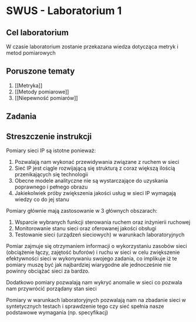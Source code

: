 # SWUS - Laboratorium 1
## Cel laboratorium
W czasie laboratorium zostanie przekazana wiedza dotycząca metryk i metod pomiarowych

## Poruszone tematy
1. [[Metryka]]
2. [[Metody pomiarowe]]
3. [[Niepewność pomiarów]]

## Zadania

## Streszczenie instrukcji
Pomiary sieci IP są istotne ponieważ:
1. Pozwalają nam wykonać przewidywania związane z ruchem w sieci
2. Sieć IP jest ciągle rozwijającą się strukturą z coraz większą ilością przenikających się technologii
3. Obecne modele analityczne nie są wystarczające do uzyskania poprawnego i pełnego obrazu
4. Jakiekolwiek próby zwiększenia jakości usług w sieci IP wymagają wiedzy co do jej stanu

Pomiary głównie mają zastosowanie w 3 głównych obszarach:
1. Wsparcie wybranych funkcji sterowania ruchem oraz inżynierii ruchowej
2. Monitorowanie stanu sieci oraz oferowanej jakości obsługi
3. Testowanie sieci (urządzeń sieciowych) w warunkach laboratoryjnych

Pomiar zajmuje się otrzymaniem informacji o wykorzystaniu zasobów sieci (obciążenie łączy, zajętość buforów) i ruchu w sieci w celu zwiększenie efektywności sieci w wykonywaniu swojego zadania, co implikuje iż te pomiary muszę być jak najbardziej wiarygodne ale jednocześnie nie powinny obciążać sieci za bardzo.

Dodatkowo pomiary pozwalają nam wykryć anomalie w sieci co pozwala nam przywrócić porządany stan sieci

Pomiary w warunkach laboratoryjnych pozwalają nam na zbadanie sieci w syntetycznych testach i sprawdzenie tego czy sieć spełnia nasze podstawowe wymagania (np. specyfikacj)